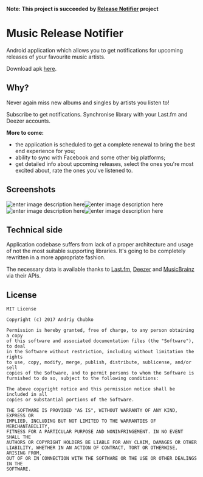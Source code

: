 **Note: This project is succeeded by [Release Notifier](https://github.com/qwertyfinger/release-notifier) project**

# Music Release Notifier
Android application which allows you to get notifications for upcoming releases of your favourite music artists.

Download apk [here](https://github.com/qwertyfinger/music-release-notifier/raw/master/music%20release%20notifier%20v0.0.1.apk).

## Why?
Never again miss new albums and singles by artists you listen to!

Subscribe to get notifications. Synchronise library with your Last.fm and Deezer accounts.

**More to come:** 

 - the application is scheduled to get a complete renewal to bring the best end experience for you;
 - ability to sync with Facebook and some other big platforms;
 - get detailed info about upcoming releases, select the ones you're most excited about, rate the ones you've listened to.

## Screenshots
![enter image description here](https://pp.vk.me/c836439/v836439582/33599/BkSliqWdqco.jpg)![enter image description here](https://pp.vk.me/c836439/v836439582/335a9/5B3DMRfdyFk.jpg)
![enter image description here](https://pp.vk.me/c836439/v836439582/335a1/CK92OtZarOA.jpg)![enter image description here](https://pp.vk.me/c836439/v836439582/33591/ysUF3fNfi4k.jpg)


## Technical side
Application codebase suffers from lack of a proper architecture and usage of not the most suitable supporting libraries. It's going to be completely rewritten in a more appropriate fashion.

The necessary data is available thanks to [Last.fm](http://last.fm/)</a>, [Deezer](http://deezer.com)</a> and [MusicBrainz](https://musicbrainz.org/) via their APIs.

## License


```
MIT License

Copyright (c) 2017 Andriy Chubko

Permission is hereby granted, free of charge, to any person obtaining a copy
of this software and associated documentation files (the "Software"), to deal
in the Software without restriction, including without limitation the rights
to use, copy, modify, merge, publish, distribute, sublicense, and/or sell
copies of the Software, and to permit persons to whom the Software is
furnished to do so, subject to the following conditions:

The above copyright notice and this permission notice shall be included in all
copies or substantial portions of the Software.

THE SOFTWARE IS PROVIDED "AS IS", WITHOUT WARRANTY OF ANY KIND, EXPRESS OR
IMPLIED, INCLUDING BUT NOT LIMITED TO THE WARRANTIES OF MERCHANTABILITY,
FITNESS FOR A PARTICULAR PURPOSE AND NONINFRINGEMENT. IN NO EVENT SHALL THE
AUTHORS OR COPYRIGHT HOLDERS BE LIABLE FOR ANY CLAIM, DAMAGES OR OTHER
LIABILITY, WHETHER IN AN ACTION OF CONTRACT, TORT OR OTHERWISE, ARISING FROM,
OUT OF OR IN CONNECTION WITH THE SOFTWARE OR THE USE OR OTHER DEALINGS IN THE
SOFTWARE.
```
